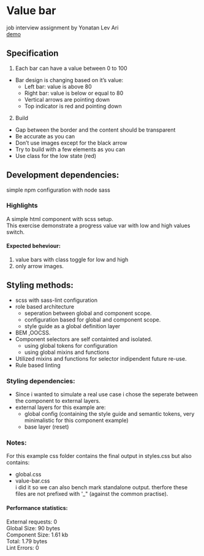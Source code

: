 # Value bar
job interview assignment by Yonatan Lev Ari  
[demo](https://3dyonic.github.io/value-bars/.)

## Specification
1. Each bar can have a value between 0 to 100  
  - Bar design is changing based on it’s value:
    - Left bar: value is above 80
    - Right bar: value is below or equal to 80  
    - Vertical arrows are pointing down  
    - Top indicator is red and pointing down
2. Build 
  - Gap between the border and the content should be transparent  
  - Be accurate as you can  
  - Don’t use images except for the black arrow  
  - Try to build with a few elements as you can  
  - Use class for the low state (red)

## Development dependencies:
simple npm configuration with node sass


### Highlights
A simple html component with scss setup.  
This exercise demonstrate a progress value var with low and high values switch. 

#### Expected beheviour: 
1. value bars with class toggle for low and high
1. only arrow images.

## Styling methods: 
- scss with sass-lint configuration
- role based architecture
  - seperation between global and component scope.
  - configuration based for global and component scope.
  - style guide as a global definition layer
- BEM ,OOCSS.
- Component selectors are self containted and isolated.  
  - using global tokens for configuration
  - using global mixins and functions
- Utilized mixins and functions for selector indipendent future re-use.
- Rule based linting


### Styling dependencies: 
- Since i wanted to simulate a real use case i chose the seperate between the component to external layers.
- external layers for this example are:
  - global config (containing the style guide and semantic tokens, very minimalistic for this component example)
  - base layer (reset)

### Notes:
For this example css folder contains the final output in styles.css but also contains:  
- global.css  
- value-bar.css  
i did it so we can also bench mark standalone output. 
therfore these files are not prefixed with '_" (against the common practise).

#### Performance statistics:
External requests: 0  
Global Size: 90 bytes  
Component Size: 1.61 kb  
Total: 1.79 bytes    
Lint Errors: 0
